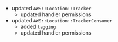 - updated `AWS::Location::Tracker`
  - updated handler permissions
- updated `AWS::Location::TrackerConsumer`
  - added `tagging`
  - updated handler permissions
